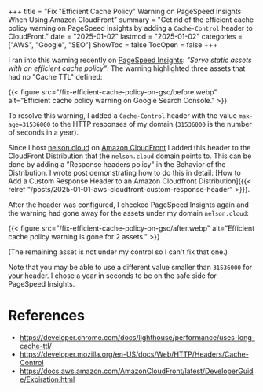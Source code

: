 +++
title = "Fix \"Efficient Cache Policy\" Warning on PageSpeed Insights When Using Amazon CloudFront"
summary = "Get rid of the efficient cache policy warning on PageSpeed Insights by adding a `Cache-Control` header to CloudFront."
date = "2025-01-02"
lastmod = "2025-01-02"
categories = ["AWS", "Google", "SEO"]
ShowToc = false
TocOpen = false
+++

I ran into this warning recently on [PageSpeed Insights](https://pagespeed.web.dev/): *"Serve static assets with an efficient cache policy"*. The warning highlighted three assets that had no "Cache TTL" defined:

{{< figure src="/fix-efficient-cache-policy-on-gsc/before.webp" alt="Efficient cache policy warning on Google Search Console." >}}

To resolve this warning, I added a `Cache-Control` header with the value `max-age=31536000` to the HTTP responses of my domain (`31536000` is the number of seconds in a year).

Since I host [nelson.cloud](https://nelson.cloud) on [Amazon CloudFront](https://aws.amazon.com/cloudfront/) I added this header to the CloudFront Distribution that the `nelson.cloud` domain points to. This can be done by adding a "Response headers policy" in the Behavior of the Distribution. I wrote post demonstrating how to do this in detail: [How to Add a Custom Response Header to an Amazon Cloudfront Distribution]({{< relref "/posts/2025-01-01-aws-cloudfront-custom-response-header" >}}).

After the header was configured, I checked PageSpeed Insights again and the warning had gone away for the assets under my domain `nelson.cloud`:

{{< figure src="/fix-efficient-cache-policy-on-gsc/after.webp" alt="Efficient cache policy warning is gone for 2 assets." >}}

(The remaining asset is not under my control so I can't fix that one.)

Note that you may be able to use a different value smaller than `31536000` for your header. I chose a year in seconds to be on the safe side for PageSpeed Insights.

# References
- https://developer.chrome.com/docs/lighthouse/performance/uses-long-cache-ttl/
- https://developer.mozilla.org/en-US/docs/Web/HTTP/Headers/Cache-Control
- https://docs.aws.amazon.com/AmazonCloudFront/latest/DeveloperGuide/Expiration.html